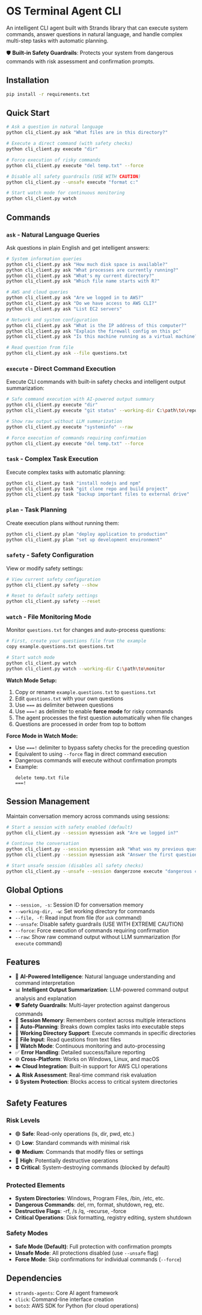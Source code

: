 # OS Terminal Agent CLI

An intelligent CLI agent built with Strands library that can execute system commands, answer questions in natural language, and handle complex multi-step tasks with automatic planning.

🛡️ **Built-in Safety Guardrails**: Protects your system from dangerous commands with risk assessment and confirmation prompts.

## Installation

```bash
pip install -r requirements.txt
```

## Quick Start

```bash
# Ask a question in natural language
python cli_client.py ask "What files are in this directory?"

# Execute a direct command (with safety checks)
python cli_client.py execute "dir"

# Force execution of risky commands
python cli_client.py execute "del temp.txt" --force

# Disable all safety guardrails (USE WITH CAUTION)
python cli_client.py --unsafe execute "format c:"

# Start watch mode for continuous monitoring
python cli_client.py watch
```

## Commands

### `ask` - Natural Language Queries
Ask questions in plain English and get intelligent answers:

```bash
# System information queries
python cli_client.py ask "How much disk space is available?"
python cli_client.py ask "What processes are currently running?"
python cli_client.py ask "What's my current directory?"
python cli_client.py ask "Which file name starts with R?"

# AWS and cloud queries
python cli_client.py ask "Are we logged in to AWS?"
python cli_client.py ask "Do we have access to AWS CLI?"
python cli_client.py ask "List EC2 servers"

# Network and system configuration
python cli_client.py ask "What is the IP address of this computer?"
python cli_client.py ask "Explain the firewall config on this pc"
python cli_client.py ask "Is this machine running as a virtual machine?"

# Read question from file
python cli_client.py ask --file questions.txt
```

### `execute` - Direct Command Execution
Execute CLI commands with built-in safety checks and intelligent output summarization:

```bash
# Safe command execution with AI-powered output summary
python cli_client.py execute "dir"
python cli_client.py execute "git status" --working-dir C:\path\to\repo

# Show raw output without LLM summarization
python cli_client.py execute "systeminfo" --raw

# Force execution of commands requiring confirmation
python cli_client.py execute "del temp.txt" --force
```

### `task` - Complex Task Execution
Execute complex tasks with automatic planning:

```bash
python cli_client.py task "install nodejs and npm"
python cli_client.py task "git clone repo and build project"
python cli_client.py task "backup important files to external drive"
```

### `plan` - Task Planning
Create execution plans without running them:

```bash
python cli_client.py plan "deploy application to production"
python cli_client.py plan "set up development environment"
```

### `safety` - Safety Configuration
View or modify safety settings:

```bash
# View current safety configuration
python cli_client.py safety --show

# Reset to default safety settings
python cli_client.py safety --reset
```

### `watch` - File Monitoring Mode
Monitor `questions.txt` for changes and auto-process questions:

```bash
# First, create your questions file from the example
copy example.questions.txt questions.txt

# Start watch mode
python cli_client.py watch
python cli_client.py watch --working-dir C:\path\to\monitor
```

**Watch Mode Setup:**
1. Copy or rename `example.questions.txt` to `questions.txt`
2. Edit `questions.txt` with your own questions
3. Use `===` as delimiter between questions
4. Use `===!` as delimiter to enable **force mode** for risky commands
5. The agent processes the first question automatically when file changes
6. Questions are processed in order from top to bottom

**Force Mode in Watch Mode:**
- Use `===!` delimiter to bypass safety checks for the preceding question
- Equivalent to using `--force` flag in direct command execution
- Dangerous commands will execute without confirmation prompts
- Example:
  ```
  delete temp.txt file
  ===!
  ```

## Session Management

Maintain conversation memory across commands using sessions:

```bash
# Start a session with safety enabled (default)
python cli_client.py --session mysession ask "Are we logged in?"

# Continue the conversation
python cli_client.py --session mysession ask "What was my previous question?"
python cli_client.py --session mysession ask "Answer the first question again"

# Start unsafe session (disables all safety checks)
python cli_client.py --unsafe --session dangerzone execute "dangerous command"
```

## Global Options

- `--session, -s`: Session ID for conversation memory
- `--working-dir, -w`: Set working directory for commands
- `--file, -f`: Read input from file (for `ask` command)
- `--unsafe`: Disable safety guardrails (USE WITH EXTREME CAUTION)
- `--force`: Force execution of commands requiring confirmation
- `--raw`: Show raw command output without LLM summarization (for `execute` command)

## Features

- 🧠 **AI-Powered Intelligence**: Natural language understanding and command interpretation
- 📊 **Intelligent Output Summarization**: LLM-powered command output analysis and explanation
- 🛡️ **Safety Guardrails**: Multi-layer protection against dangerous commands
- 💾 **Session Memory**: Remembers context across multiple interactions
- 🔄 **Auto-Planning**: Breaks down complex tasks into executable steps
- 📁 **Working Directory Support**: Execute commands in specific directories
- 📝 **File Input**: Read questions from text files
- 👀 **Watch Mode**: Continuous monitoring and auto-processing
- ✅ **Error Handling**: Detailed success/failure reporting
- 🌐 **Cross-Platform**: Works on Windows, Linux, and macOS
- ☁️ **Cloud Integration**: Built-in support for AWS CLI operations
- ⚠️ **Risk Assessment**: Real-time command risk evaluation
- 🔒 **System Protection**: Blocks access to critical system directories

## Safety Features

### Risk Levels
- 🟢 **Safe**: Read-only operations (ls, dir, pwd, etc.)
- 🟡 **Low**: Standard commands with minimal risk
- 🟠 **Medium**: Commands that modify files or settings
- 🔴 **High**: Potentially destructive operations
- ⛔ **Critical**: System-destroying commands (blocked by default)

### Protected Elements
- **System Directories**: Windows, Program Files, /bin, /etc, etc.
- **Dangerous Commands**: del, rm, format, shutdown, reg, etc.
- **Destructive Flags**: -rf, /s /q, -recurse, -force
- **Critical Operations**: Disk formatting, registry editing, system shutdown

### Safety Modes
- **Safe Mode (Default)**: Full protection with confirmation prompts
- **Unsafe Mode**: All protections disabled (use `--unsafe` flag)
- **Force Mode**: Skip confirmations for individual commands (`--force`)

## Dependencies

- `strands-agents`: Core AI agent framework
- `click`: Command-line interface creation
- `boto3`: AWS SDK for Python (for cloud operations)